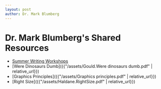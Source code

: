 ```yaml
---
layout: post
author: Dr. Mark Blumberg
---
```


# Dr. Mark Blumberg's Shared Resources

- [Summer Writing Workshops](https://iowasummerwritingfestival.org/)
- [Were Dinosaurs Dumb]({{"/assets/Gould.Were dinosaurs dumb.pdf" | relative_url}})
- [Graphics Principles]({{"/assets/Graphics principles.pdf" | relative_url}})
- [Right Size]({{"/assets/Haldane.RightSize.pdf" | relative_url}})
